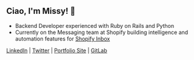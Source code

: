 ## Ciao, I'm Missy! 👋

- Backend Developer experienced with Ruby on Rails and Python
- Currently on the Messaging team at Shopify building intelligence and automation features for [Shopify Inbox](https://www.shopify.com/inbox)

[LinkedIn](https://www.linkedin.com/in/missydavies/) | 
[Twitter](https://twitter.com/missy_davies_) | 
[Portfolio Site](https://missy-davies.github.io/) |
[GitLab](https://gitlab.com/missy-davies)
